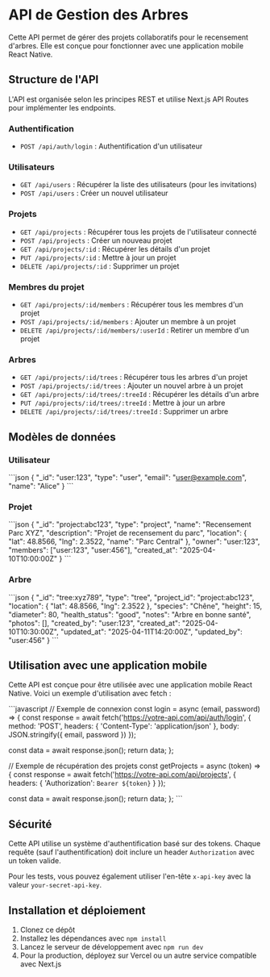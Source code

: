 # API de Gestion des Arbres

Cette API permet de gérer des projets collaboratifs pour le recensement d'arbres. Elle est conçue pour fonctionner avec une application mobile React Native.

## Structure de l'API

L'API est organisée selon les principes REST et utilise Next.js API Routes pour implémenter les endpoints.

### Authentification

- `POST /api/auth/login` : Authentification d'un utilisateur

### Utilisateurs

- `GET /api/users` : Récupérer la liste des utilisateurs (pour les invitations)
- `POST /api/users` : Créer un nouvel utilisateur

### Projets

- `GET /api/projects` : Récupérer tous les projets de l'utilisateur connecté
- `POST /api/projects` : Créer un nouveau projet
- `GET /api/projects/:id` : Récupérer les détails d'un projet
- `PUT /api/projects/:id` : Mettre à jour un projet
- `DELETE /api/projects/:id` : Supprimer un projet

### Membres du projet

- `GET /api/projects/:id/members` : Récupérer tous les membres d'un projet
- `POST /api/projects/:id/members` : Ajouter un membre à un projet
- `DELETE /api/projects/:id/members/:userId` : Retirer un membre d'un projet

### Arbres

- `GET /api/projects/:id/trees` : Récupérer tous les arbres d'un projet
- `POST /api/projects/:id/trees` : Ajouter un nouvel arbre à un projet
- `GET /api/projects/:id/trees/:treeId` : Récupérer les détails d'un arbre
- `PUT /api/projects/:id/trees/:treeId` : Mettre à jour un arbre
- `DELETE /api/projects/:id/trees/:treeId` : Supprimer un arbre

## Modèles de données

### Utilisateur

\`\`\`json
{
"\_id": "user:123",
"type": "user",
"email": "user@example.com",
"name": "Alice"
}
\`\`\`

### Projet

\`\`\`json
{
"\_id": "project:abc123",
"type": "project",
"name": "Recensement Parc XYZ",
"description": "Projet de recensement du parc",
"location": {
"lat": 48.8566,
"lng": 2.3522,
"name": "Parc Central"
},
"owner": "user:123",
"members": ["user:123", "user:456"],
"created_at": "2025-04-10T10:00:00Z"
}
\`\`\`

### Arbre

\`\`\`json
{
"\_id": "tree:xyz789",
"type": "tree",
"project_id": "project:abc123",
"location": {
"lat": 48.8566,
"lng": 2.3522
},
"species": "Chêne",
"height": 15,
"diameter": 80,
"health_status": "good",
"notes": "Arbre en bonne santé",
"photos": [],
"created_by": "user:123",
"created_at": "2025-04-10T10:30:00Z",
"updated_at": "2025-04-11T14:20:00Z",
"updated_by": "user:456"
}
\`\`\`

## Utilisation avec une application mobile

Cette API est conçue pour être utilisée avec une application mobile React Native. Voici un exemple d'utilisation avec fetch :

\`\`\`javascript
// Exemple de connexion
const login = async (email, password) => {
const response = await fetch('https://votre-api.com/api/auth/login', {
method: 'POST',
headers: {
'Content-Type': 'application/json'
},
body: JSON.stringify({ email, password })
});

const data = await response.json();
return data;
};

// Exemple de récupération des projets
const getProjects = async (token) => {
const response = await fetch('https://votre-api.com/api/projects', {
headers: {
'Authorization': `Bearer ${token}`
}
});

const data = await response.json();
return data;
};
\`\`\`

## Sécurité

Cette API utilise un système d'authentification basé sur des tokens. Chaque requête (sauf l'authentification) doit inclure un header `Authorization` avec un token valide.

Pour les tests, vous pouvez également utiliser l'en-tête `x-api-key` avec la valeur `your-secret-api-key`.

## Installation et déploiement

1. Clonez ce dépôt
2. Installez les dépendances avec `npm install`
3. Lancez le serveur de développement avec `npm run dev`
4. Pour la production, déployez sur Vercel ou un autre service compatible avec Next.js
